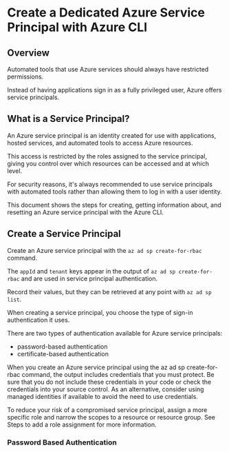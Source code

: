 # Create a Dedicated Azure Service Principal with Azure CLI

## Overview

Automated tools that use Azure services should always have restricted permissions.

Instead of having applications sign in as a fully privileged user, Azure offers service principals.

## What is a Service Principal?

An Azure service principal is an identity created for use with applications, hosted services,
and automated tools to access Azure resources.

This access is restricted by the roles assigned to the service principal, giving you control over
which resources can be accessed and at which level.

For security reasons, it's always recommended to use service principals with automated tools rather
than allowing them to log in with a user identity.

This document shows the steps for creating, getting information about, and
resetting an Azure service principal with the Azure CLI.

## Create a Service Principal

Create an Azure service principal with the `az ad sp create-for-rbac` command.

The `appId` and `tenant` keys appear in the output of `az ad sp create-for-rbac` and
are used in service principal authentication.

Record their values, but they can be retrieved at any point with `az ad sp list`.

When creating a service principal, you choose the type of sign-in authentication it uses.

There are two types of authentication available for Azure service principals:

- password-based authentication
- certificate-based authentication

When you create an Azure service principal using the az ad sp create-for-rbac command, the output includes credentials that you must protect. Be sure that you do not include these credentials in your code or check the credentials into your source control. As an alternative, consider using managed identities if available to avoid the need to use credentials.

To reduce your risk of a compromised service principal, assign a more specific role and narrow the scopes to a resource or resource group. See Steps to add a role assignment for more information.

### Password Based Authentication

